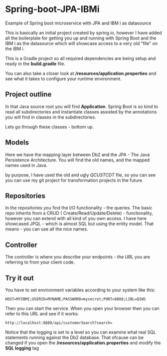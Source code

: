# Spring-boot-JPA-IBMi
Example of Spring boot microservice with JPA and IBM i as datasource


This is basically an initial project created by spring.io, however I have added all the 
boilerplate for getting you up and running with Spring Boot and the IBM i as 
the datasource which will showcase access to a very old "file" on the IBM i.

This is a Gradle project so all required dependencies are being setup and ready in 
the **build.gradle** file.

You can also take a closer look at **/resources/application.properties** 
and see what it takes to configure your runtime environment.


## Project outline
In that Java source root you will find **Application**. Spring Boot is so kind to read all 
subdirectories and instantiate classes assisted by the annotations you will find in 
classes in the subdirectories.

Lets go through these classes - bottom up.

## Models
Here we have the mapping layer between Db2 and the JPA - The Java Persistence 
Architecture. You will find the old names, and the mapped names used in Java.

by purpose, I have used the old and ugly *QCUSTCDT* file, so you can see you can use 
my git project for transformation projects in the future. 

## Repositories
In the repositories you find the I/O functionality - the queries. The basic repo 
inherits from a CRUD ( Create/Read/Update/Delete) - functionality, however you 
can extend with all kind of you own access. I have here showcased 
JPQL - which is almost SQL but using the entity model. That means - 
you can use all the nice names.

## Controller
The controller is where you describe your endpoints - the URL you are referring 
to from your client code.

## Try it out 

You have to set environment variables according to your
system like this:

```
HOST=MYIBMI;USERID=MYNAME;PASSWORD=mysecret;PORT=8888;LIBL=QIWS
```

Then you can start the service. When you open your browser 
then you can refer to this URL and see if it works:
```
http://localhost:8888/api/customerSearch?search=
```
Notice that the logging is set to a level so you can examine what real SQL statements 
running against the Db2 database. That ofcause can be changed if you open the **/resources/application.properties**
and modify the **SQL logging**  tag



